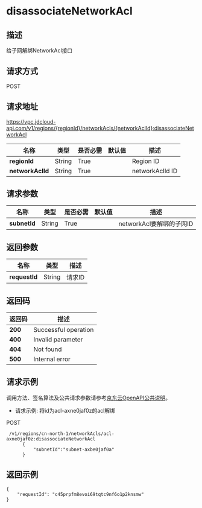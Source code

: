 # disassociateNetworkAcl


## 描述
给子网解绑NetworkAcl接口

## 请求方式
POST

## 请求地址
https://vpc.jdcloud-api.com/v1/regions/{regionId}/networkAcls/{networkAclId}:disassociateNetworkAcl

|名称|类型|是否必需|默认值|描述|
|---|---|---|---|---|
|**regionId**|String|True| |Region ID|
|**networkAclId**|String|True| |networkAclId ID|

## 请求参数
|名称|类型|是否必需|默认值|描述|
|---|---|---|---|---|
|**subnetId**|String|True| |networkAcl要解绑的子网ID|


## 返回参数
|名称|类型|描述|
|---|---|---|
|**requestId**|String|请求ID|


## 返回码
|返回码|描述|
|---|---|
|**200**|Successful operation|
|**400**|Invalid parameter|
|**404**|Not found|
|**500**|Internal error|

## 请求示例

调用方法、签名算法及公共请求参数请参考[京东云OpenAPI公共说明](https://docs.jdcloud.com/common-declaration/api/introduction)。

- 请求示例: 将id为acl-axne0jaf0z的acl解绑

POST
```
 /v1/regions/cn-north-1/networkAcls/acl-axne0jaf0z:disassociateNetworkAcl
      {
          "subnetId":"subnet-axbe0jaf0a"
      }

```

## 返回示例
```
{
    "requestId": "c45prpfm8evoi69tqtc9nf6o1p2knsmw"
}
```
